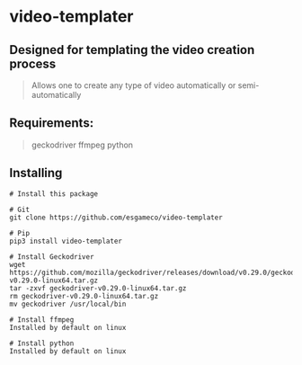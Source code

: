 # video-templater

## Designed for templating the video creation process
> Allows one to create any type of video automatically or semi-automatically

## Requirements:
> geckodriver
> ffmpeg
> python

## Installing
```
# Install this package

# Git
git clone https://github.com/esgameco/video-templater

# Pip
pip3 install video-templater
```
```
# Install Geckodriver
wget https://github.com/mozilla/geckodriver/releases/download/v0.29.0/geckodriver-v0.29.0-linux64.tar.gz
tar -zxvf geckodriver-v0.29.0-linux64.tar.gz
rm geckodriver-v0.29.0-linux64.tar.gz
mv geckodriver /usr/local/bin
```
```
# Install ffmpeg
Installed by default on linux
```
```
# Install python
Installed by default on linux
```

##
